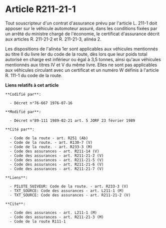 # Article R211-21-1

Tout souscripteur d'un contrat d'assurance prévu par l'article L. 211-1 doit apposer sur le véhicule automoteur assuré, dans
les conditions fixées par un arrêté du ministre chargé de l'économie, le certificat d'assurance décrit aux articles R.
211-21-2 et R. 211-21-3, alinéa 2.

Les dispositions de l'alinéa 1er sont applicables aux véhicules mentionnés au titre II du livre Ier du code de la route, dès
lors que leur poids total autorisé en charge est inférieur ou égal à 3,5 tonnes, ainsi qu'aux véhicules mentionnés aux titres
IV et V du même livre. Elles ne sont pas applicables aux véhicules circulant avec un certificat et un numéro W définis à
l'article R. 111-1 du code de la route.

**Liens relatifs à cet article**

	**Codifié par**:

	  - Décret n°76-667 1976-07-16

	**Modifié par**:

	  - Décret n°89-111 1989-02-21 art. 5 JORF 23 février 1989

	**Cité par**:

	  - Code de la route - art. R251 (Ab)
	  - Code de la route. - art. R130-7 (V)
	  - Code de la route. - art. R233-3 (M)
	  - Code des assurances - art. R211-14 (V)
	  - Code des assurances - art. R211-21-2 (V)
	  - Code des assurances - art. R211-21-5 (V)
	  - Code des assurances - art. R211-21-6 (V)
	  - Code des assurances - art. R211-21-7 (V)

	**Liens**:

	  - PILOTE_SUIVEUR: Code de la route. - art. R233-3 (V)
	  - TXT_SOURCE: Code des assurances - art. L211-1 (M)
	  - TXT_SOURCE: Code des assurances - art. R211-21-2 (V)

	**Cite**:

	  - Code des assurances - art. L211-1 (M)
	  - Code des assurances - art. R211-21-3 (M)
	  - Code de la route R111-1
